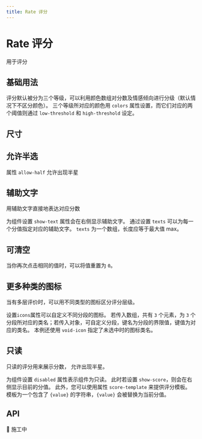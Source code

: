 ```yaml
---
title: Rate 评分
---
```


# Rate 评分

用于评分

## 基础用法

评分默认被分为三个等级，可以利用颜色数组对分数及情感倾向进行分级（默认情况下不区分颜色）。 三个等级所对应的颜色用 `colors` 属性设置，而它们对应的两个阈值则通过 `low-threshold` 和 `high-threshold` 设定。

<preview path="./basic" />

## 尺寸

<preview path="./sizes" />

## 允许半选

属性 `allow-half` 允许出现半星

<preview path="./allow-half" />

## 辅助文字

用辅助文字直接地表达对应分数

为组件设置 `show-text` 属性会在右侧显示辅助文字。 通过设置 `texts` 可以为每一个分值指定对应的辅助文字。 `texts` 为一个数组，长度应等于最大值 max。

<preview path="./text-usage" />

## 可清空

当你再次点击相同的值时，可以将值重置为 `0`。

<preview path="./clearable" />

## 更多种类的图标

当有多层评价时，可以用不同类型的图标区分评分层级。

设置`icons`属性可以自定义不同分段的图标。 若传入数组，共有 `3` 个元素，为 `3` 个分段所对应的类名；若传入对象，可自定义分段，键名为分段的界限值，键值为对应的类名。 本例还使用 `void-icon` 指定了未选中时的图标类名。

<preview path="./more-icons" />

## 只读

只读的评分用来展示分数， 允许出现半星。

为组件设置 `disabled` 属性表示组件为只读。 此时若设置 `show-score`，则会在右侧显示目前的分值。 此外，您可以使用属性 `score-template` 来提供评分模板。 模板为一个包含了 `{value}` 的字符串，`{value}` 会被替换为当前分值。

<preview path="./readonly" />

## API

🚧 施工中